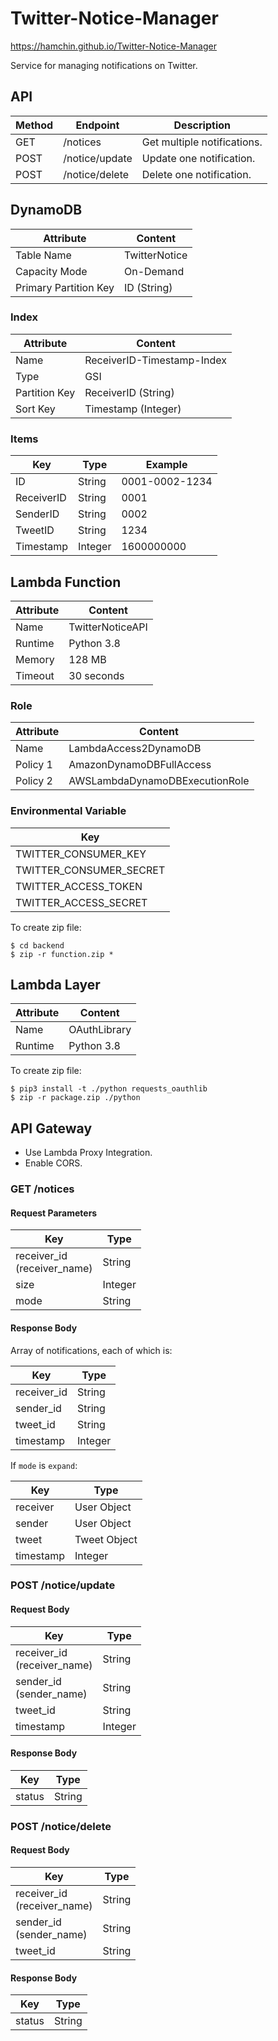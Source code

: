 # Twitter-Notice-Manager

https://hamchin.github.io/Twitter-Notice-Manager

Service for managing notifications on Twitter.

## API

| Method | Endpoint | Description |
| - | - | - |
| GET | /notices | Get multiple notifications. |
| POST | /notice/update | Update one notification. |
| POST | /notice/delete | Delete one notification. |

## DynamoDB

| Attribute | Content |
| - | - |
| Table Name | TwitterNotice |
| Capacity Mode | On-Demand |
| Primary Partition Key | ID (String) |

### Index

| Attribute | Content |
| - | - |
| Name | ReceiverID-Timestamp-Index |
| Type | GSI |
| Partition Key | ReceiverID (String) |
| Sort Key | Timestamp (Integer) |

### Items

| Key | Type | Example |
| - | - | - |
| ID | String | 0001-0002-1234 |
| ReceiverID | String | 0001 |
| SenderID | String | 0002 |
| TweetID | String | 1234 |
| Timestamp | Integer | 1600000000 |

## Lambda Function

| Attribute | Content |
| - | - |
| Name | TwitterNoticeAPI |
| Runtime | Python 3.8 |
| Memory | 128 MB |
| Timeout | 30 seconds |

### Role

| Attribute | Content |
| - | - |
| Name | LambdaAccess2DynamoDB |
| Policy 1 | AmazonDynamoDBFullAccess |
| Policy 2 | AWSLambdaDynamoDBExecutionRole |

### Environmental Variable

| Key |
| - |
| TWITTER_CONSUMER_KEY |
| TWITTER_CONSUMER_SECRET |
| TWITTER_ACCESS_TOKEN |
| TWITTER_ACCESS_SECRET |

To create zip file:

```
$ cd backend
$ zip -r function.zip *
```

## Lambda Layer

| Attribute | Content |
| - | - |
| Name | OAuthLibrary |
| Runtime | Python 3.8 |

To create zip file:

```
$ pip3 install -t ./python requests_oauthlib
$ zip -r package.zip ./python
```

## API Gateway

- Use Lambda Proxy Integration.
- Enable CORS.

### GET /notices

#### Request Parameters

| Key | Type |
| - | - |
| receiver_id <br> (receiver_name) | String |
| size | Integer |
| mode | String |

#### Response Body

Array of notifications, each of which is:

| Key | Type |
| - | - |
| receiver_id | String |
| sender_id | String |
| tweet_id | String |
| timestamp | Integer |

If `mode` is `expand`:

| Key | Type |
| - | - |
| receiver | User Object |
| sender | User Object |
| tweet | Tweet Object |
| timestamp | Integer |

### POST /notice/update

#### Request Body

| Key | Type |
| - | - |
| receiver_id <br> (receiver_name) | String |
| sender_id <br> (sender_name) | String |
| tweet_id | String |
| timestamp | Integer |

#### Response Body

| Key | Type |
| - | - |
| status | String |

### POST /notice/delete

#### Request Body

| Key | Type |
| - | - |
| receiver_id <br> (receiver_name) | String |
| sender_id <br> (sender_name) | String |
| tweet_id | String |

#### Response Body

| Key | Type |
| - | - |
| status | String |
